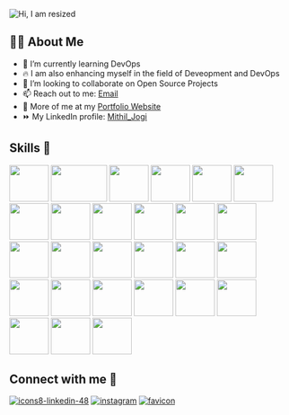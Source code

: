 ![Hi, I am resized](https://user-images.githubusercontent.com/103814344/195987700-7573a47b-b477-49b4-bce4-d44e81732cef.png)



<!--
**Mithil05/Mithil05** is a ✨ _special_ ✨ repository because its `README.md` (this file) appears on your GitHub profile.

Here are some ideas to get you started:
-->
## 🙋‍♂️ About Me

- 🌱 I’m currently learning DevOps 
- 🔥 I am also enhancing myself in the field of Deveopment and DevOps 
- 🔭 I’m looking to collaborate on Open Source Projects
- 📫 Reach out to me: [Email](mailto:mithiljogi@gmail.com)
- 🧑 More of me at my [Portfolio Website](https://mithiljogi2003.netlify.com/)
- ⏩ My LinkedIn profile: [Mithil_Jogi](http://www.linkedin.com/in/mithiljogi05)
<!-- -  ![icons8-linkedin-48](https://user-images.githubusercontent.com/103814344/195988177-fc99c9b8-b9c7-469b-bf8b-82de58bc4d7f.png) -->
<!-- - 😄 Pronouns: ... -->
<!-- - 🤔 I’m looking for help with ... -->
<!-- - 💬 Ask me about ... -->


 ## Skills 💪 

<img src="https://user-images.githubusercontent.com/103814344/196032205-5421631c-046a-4b88-81bf-01a2cd89ad6f.svg" height="65px" width="70px" alt=""> <img src="https://user-images.githubusercontent.com/103814344/195998286-7fc95d67-a32d-40b6-9e60-4df7a4d18343.svg" height="65px" width="100px" alt=""> 
<img src="https://user-images.githubusercontent.com/103814344/196032221-2e670894-2511-412b-8928-ef34c66d5740.svg" height="65px" width="70px" alt=""> 
<img src="https://user-images.githubusercontent.com/103814344/196032193-257fe3f1-cd9a-45e9-aea9-47b926211f6d.svg" height="65px" width="70px" alt=""> 
<img src="https://user-images.githubusercontent.com/103814344/196032200-9753e1bc-aa47-4272-8c6c-31ab970fbb15.svg" height="65px" width="70px" alt=""> 
<img src="https://user-images.githubusercontent.com/103814344/196032197-999186be-b707-4fcf-a9db-f9bd46b695ba.svg" height="65px" width="70px" alt=""> 
<img src="https://user-images.githubusercontent.com/103814344/196032211-c0529343-8d5b-4192-91dd-d14a59d753a8.svg" height="65px" width="70px" alt=""> 
<img src="https://user-images.githubusercontent.com/103814344/196032215-7b19a9e4-154b-4827-bb40-49f4294548cd.svg" height="65px" width="70px" alt=""> 
<img src="https://user-images.githubusercontent.com/103814344/196032227-00df68d2-3fc5-4882-81c0-99876c9a4a7d.svg" height="65px" width="70px" alt=""> 
<img src="https://user-images.githubusercontent.com/103814344/196032803-05090f9b-e2bd-4125-8dfe-83dd9641a9db.svg" height="65px" width="70px" alt=""> 
<img src="https://user-images.githubusercontent.com/103814344/196032819-a7211cb8-04ce-48fe-aafe-29289fb8eae1.svg" height="65px" width="70px" alt=""> 
<img src="https://user-images.githubusercontent.com/103814344/196032150-d8ef3dae-2c5e-41dd-9382-875d1244592a.svg" height="65px" width="70px" alt=""> 
<img src="https://user-images.githubusercontent.com/103814344/196032159-9c2961b6-64a2-4926-b41a-a9a3fa8e3c4f.svg" height="65px" width="70px" alt=""> 
<img src="https://user-images.githubusercontent.com/103814344/196033128-690e4fe1-1e3b-44c6-8145-4a1d5ea66095.svg" height="65px" width="70px" alt=""> 
<img src="https://user-images.githubusercontent.com/103814344/196031905-0b3d50f2-a0fc-4564-878e-f7138d2f2afb.svg" height="65px" width="70px" alt=""> 
<img src="https://camo.githubusercontent.com/802a76db43f10513fb38031ecb26160b630aed088627d576efc9f7a0b38e8e59/68747470733a2f2f696d672e69636f6e73382e636f6d2f636f6c6f722f39362f3030303030302f707974686f6e2d2d76312e706e67" height="65px" width="70px">
<img src="https://camo.githubusercontent.com/691e82f0413c4b0174778b54202dd974fb0bc2fe5a5e8767a2f1cf5bf92b9eb2/68747470733a2f2f696d672e69636f6e73382e636f6d2f636f6c6f722f39362f3030303030302f747970657363726970742e706e67" height="65px" width="70px" alt="">
<img src="https://camo.githubusercontent.com/c1395246c956ad55ad7cd693dcad21811cc3cd841fb9ca6a05a6f0e5ac7e7949/68747470733a2f2f696d672e69636f6e73382e636f6d2f706c6173746963696e652f3130302f3030303030302f626173682e706e67" height="65px" width="70px" alt="">
<img src="https://camo.githubusercontent.com/5120a825236854b4abb3734d92be6a1a8d6091fe8f36329ca059bf5f73fce080/68747470733a2f2f696d672e69636f6e73382e636f6d2f636f6c6f722f39362f3030303030302f676f6c616e672e706e67" height="65px" width="70px" alt="">
<img src="https://camo.githubusercontent.com/fdf62e19c85498ab96a07d3f544a3c19e38919ddebde994207d9aede6daf7f1c/68747470733a2f2f696d672e69636f6e73382e636f6d2f706c6173746963696e652f3130302f3030303030302f72656163742e706e67" height="65px" width="70px" alt="">
<img src="https://camo.githubusercontent.com/394ba38797d83799a16f1cb2fd3fc8f607b9fb116f49cf1e1b64eacff9844602/68747470733a2f2f75706c6f61642e77696b696d656469612e6f72672f77696b6970656469612f636f6d6d6f6e732f7468756d622f642f64352f5461696c77696e645f4353535f4c6f676f2e7376672f3230343870782d5461696c77696e645f4353535f4c6f676f2e7376672e706e67" height="65px" width="70px" alt="">
<img src="https://camo.githubusercontent.com/c3e5b9707797141906072e4296a00ba7e385f0735acad13ba711be0311af9aa6/68747470733a2f2f696d672e69636f6e73382e636f6d2f636f6c6f722f39362f3030303030302f6d6174657269616c2d75692e706e67" height="65px" width="70px" alt="">
<img src="https://camo.githubusercontent.com/6686b9ef0e21e13c9e7c846340303765c0f36e40a0490bcad453ea9d0d433ea0/68747470733a2f2f7777772e6d656d656e746f746563682e696e2f6173736574732f696d616765732f69636f6e732f657870726573732e706e67" height="65px" width="70px" alt="">
<img src="https://camo.githubusercontent.com/e88f5b46c352ff638127acd0eb51167969fe4a6c942b0f381bf579eee68a3dd2/68747470733a2f2f696d672e69636f6e73382e636f6d2f666c75656e63792f39362f3030303030302f646f636b65722e706e67" height="65px" width="70px" alt="">
<img src="https://camo.githubusercontent.com/092cc30688b510758ade3a859f1f92a529ed5fc88d2a7250d633333492d34286/68747470733a2f2f696d672e69636f6e73382e636f6d2f636f6c6f722f39362f3030303030302f6b756265726e657465732e706e67" height="65px" width="70px" alt="">
<img src="https://camo.githubusercontent.com/decacbac51ceeb68e28bbc47d7a75813f3deb1625cb38e12882cab357c8c6edf/68747470733a2f2f696d672e69636f6e73382e636f6d2f636f6c6f722f39362f3030303030302f676f6f676c652d636c6f75642e706e67" height="65px" width="70px" alt="">
<img src="https://camo.githubusercontent.com/fb67de6ed17797b4cc18729d0b5c1bdcc972907b8af171ec587c5b0d2070582b/68747470733a2f2f696d672e69636f6e73382e636f6d2f636f6c6f722f39362f3030303030302f6d61726b646f776e2e706e67" height="65px" width="70px" alt="">




## Connect with me 🚩

[![icons8-linkedin-48](https://user-images.githubusercontent.com/103814344/195988177-fc99c9b8-b9c7-469b-bf8b-82de58bc4d7f.png)](http://www.linkedin.com/in/mithiljogi05) [![instagram](https://user-images.githubusercontent.com/103814344/195999365-7248947f-7b10-4bde-9fe6-09a901dc8e32.png)](https://www.instagram.com/mithil05/) [![favicon](https://user-images.githubusercontent.com/103814344/227793493-a2f24565-ed68-40c4-b2cd-6e7095307824.jpg)](https://mithiljogi2003.netlify.com/)





